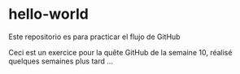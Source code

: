 # hello-world
Este repositorio es para practicar el flujo de GitHub

Ceci est un exercice pour la quête GitHub de la semaine 10, réalisé quelques semaines plus tard ...
